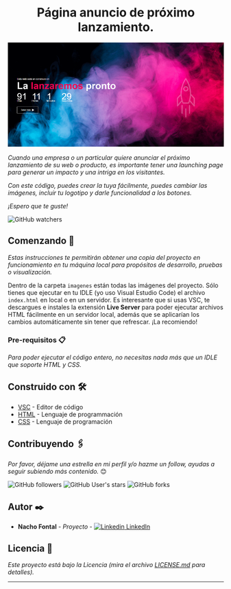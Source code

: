 <h1 align="center"> Página anuncio de próximo lanzamiento.</h1>
<p align="center"><img src="imagenes/1.png"/></p>

_Cuando una empresa o un particular quiere anunciar el próximo lanzamiento de su web o producto, es importante tener una launching page para generar un impacto y una intriga en los visitantes._

_Con este código, puedes crear la tuya fácilmente, puedes cambiar las imágenes, incluir tu logotipo y darle funcionalidad a los botones._

_¡Espero que te guste!_

![GitHub watchers](https://img.shields.io/github/watchers/iafp613/launchingPage?style=social)


## Comenzando 🚀

_Estas instrucciones te permitirán obtener una copia del proyecto en funcionamiento en tu máquina local para propósitos de desarrollo, pruebas o visualización._

Dentro de la carpeta `imagenes` están todas las imágenes del proyecto. Sólo tienes que ejecutar en tu IDLE (yo uso Visual Estudio Code) el archivo `index.html` en local o en un servidor. Es interesante que si usas VSC, te descargues e instales la extensión **Live Server** para poder ejecutar archivos HTML fácilmente en un servidor local, además que se aplicarían los cambios automáticamente sin tener que refrescar. ¡La recomiendo!


### Pre-requisitos 📋

_Para poder ejecutar el código entero, no necesitas nada más que un IDLE que soporte HTML y CSS._


## Construido con 🛠️

* [VSC](https://code.visualstudio.com/download) - Editor de código
* [HTML](https://developer.mozilla.org/es/docs/Web/HTML) - Lenguaje de programmación
* [CSS](https://developer.mozilla.org/es/docs/Web/CSS) - Lenguaje de programación


## Contribuyendo 🖇️

*Por favor, déjame una estrella en mi perfil y/o hazme un follow, ayudas a seguir subiendo más contenido.* 😊

![GitHub followers](https://img.shields.io/github/followers/iafp613?style=social)
![GitHub User's stars](https://img.shields.io/github/stars/iafp613?style=social)
![GitHub forks](https://img.shields.io/github/forks/iafp613/launchingPage?style=social)


## Autor ✒️

* **Nacho Fontal** - *Proyecto* - [![Linkedin](https://i.stack.imgur.com/gVE0j.png) LinkedIn](https://www.linkedin.com/in/iafp/)


## Licencia 📄

_Este proyecto está bajo la Licencia (mira el archivo [LICENSE.md](LICENSE.md) para detalles)._

---